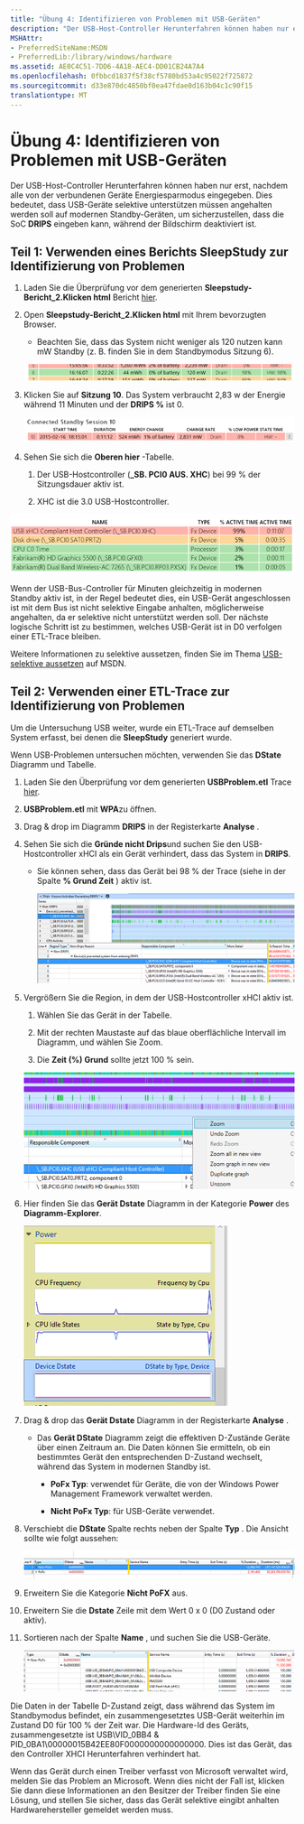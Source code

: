 ```yaml
---
title: "Übung 4: Identifizieren von Problemen mit USB-Geräten"
description: "Der USB-Host-Controller Herunterfahren können haben nur erst, nachdem alle von der verbundenen Geräte Energiesparmodus eingegeben."
MSHAttr:
- PreferredSiteName:MSDN
- PreferredLib:/library/windows/hardware
ms.assetid: AE0C4C51-7DD6-4A18-AEC4-DD01CB24A7A4
ms.openlocfilehash: 0fbbcd1837f5f38cf5780bd53a4c95022f725872
ms.sourcegitcommit: d33e870dc4850bf0ea47fdae0d163b04c1c90f15
translationtype: MT
---
```

# <a name="exercise-4---identify-problems-with-usb-devices"></a>Übung 4: Identifizieren von Problemen mit USB-Geräten


Der USB-Host-Controller Herunterfahren können haben nur erst, nachdem alle von der verbundenen Geräte Energiesparmodus eingegeben. Dies bedeutet, dass USB-Geräte selektive unterstützen müssen angehalten werden soll auf modernen Standby-Geräten, um sicherzustellen, dass die SoC **DRIPS** eingeben kann, während der Bildschirm deaktiviert ist.

## <a name="part-1-use-a-sleepstudy-report-to-identify-problems"></a>Teil 1: Verwenden eines Berichts SleepStudy zur Identifizierung von Problemen


1.  Laden Sie die Überprüfung vor dem generierten **Sleepstudy-Bericht\_2.Klicken html** Bericht [hier](http://download.microsoft.com/download/3/2/E/32E8B553-47F6-4E2A-9109-C6D678FE0EE8/sleepstudy-report_2.mdl).

2.  Open **Sleepstudy-Bericht\_2.Klicken html** mit Ihrem bevorzugten Browser.

    -   Beachten Sie, dass das System nicht weniger als 120 nutzen kann mW Standby (z. B. finden Sie in dem Standbymodus Sitzung 6).

    ![Screenshot zeigt, des Energieverbrauchs Beispieldaten der Systeme.](images/standbylab9.png)

3.  Klicken Sie auf **Sitzung 10**. Das System verbraucht 2,83 w der Energie während 11 Minuten und der **DRIPS %** ist 0.

    ![Screenshot zeigt, des Energieverbrauchs Beispieldaten der Systeme.](images/standbylab10.png)

4.  Sehen Sie sich die **Oberen hier** -Tabelle.

    1.  Der USB-Hostcontroller (**\_SB. PCI0 AUS. XHC**) bei 99 % der Sitzungsdauer aktiv ist.

    2.  XHC ist die 3.0 USB-Hostcontroller.

![Screenshot zeigt Beispieltabelle der hier.](images/standbylab11.png)

Wenn der USB-Bus-Controller für Minuten gleichzeitig in modernen Standby aktiv ist, in der Regel bedeutet dies, ein USB-Gerät angeschlossen ist mit dem Bus ist nicht selektive Eingabe anhalten, möglicherweise angehalten, da er selektive nicht unterstützt werden soll. Der nächste logische Schritt ist zu bestimmen, welches USB-Gerät ist in D0 verfolgen einer ETL-Trace bleiben.

Weitere Informationen zu selektive aussetzen, finden Sie im Thema [USB-selektive aussetzen](https://msdn.microsoft.com/library/windows/hardware/ff540144) auf MSDN.

## <a name="part-2-use-an-etl-trace-to-identify-problems"></a>Teil 2: Verwenden einer ETL-Trace zur Identifizierung von Problemen


Um die Untersuchung USB weiter, wurde ein ETL-Trace auf demselben System erfasst, bei denen die **SleepStudy** generiert wurde.

Wenn USB-Problemen untersuchen möchten, verwenden Sie das **DState** Diagramm und Tabelle.

1.  Laden Sie den Überprüfung vor dem generierten **USBProblem.etl** Trace [hier](http://download.microsoft.com/download/5/1/C/51CB1607-D3A8-455B-828A-244A56B06791/USBProblem.etl).

2.  **USBProblem.etl** mit **WPA**zu öffnen.

3.  Drag & drop im Diagramm **DRIPS** in der Registerkarte **Analyse** .

4.  Sehen Sie sich die **Gründe nicht Drips**und suchen Sie den USB-Hostcontroller xHCI als ein Gerät verhindert, dass das System in **DRIPS**.

    -   Sie können sehen, dass das Gerät bei 98 % der Trace (siehe in der Spalte **% Grund Zeit** ) aktiv ist.

        ![Screenshot der Verwendung von WPA Beispieldaten.](images/standbylab12.png)

5.  Vergrößern Sie die Region, in dem der USB-Hostcontroller xHCI aktiv ist.

    1.  Wählen Sie das Gerät in der Tabelle.

    2.  Mit der rechten Maustaste auf das blaue oberflächliche Intervall im Diagramm, und wählen Sie Zoom.

    3.  Die **Zeit (%) Grund** sollte jetzt 100 % sein.

    ![Screenshot der Verwendung von WPA Beispieldaten.](images/standbylab13.png)

6.  Hier finden Sie das **Gerät Dstate** Diagramm in der Kategorie **Power** des **Diagramm-Explorer**.

    ![Screenshot der Verwendung von WPA Beispieldaten.](images/standbylab14.png)

7.  Drag & drop das **Gerät Dstate** Diagramm in der Registerkarte **Analyse** .

    -   Das **Gerät DState** Diagramm zeigt die effektiven D-Zustände Geräte über einen Zeitraum an. Die Daten können Sie ermitteln, ob ein bestimmtes Gerät den entsprechenden D-Zustand wechselt, während das System in modernen Standby ist.

        -   **PoFx Typ**: verwendet für Geräte, die von der Windows Power Management Framework verwaltet werden.

        -   **Nicht PoFx Typ**: für USB-Geräte verwendet.

8.  Verschiebt die **DState** Spalte rechts neben der Spalte **Typ** . Die Ansicht sollte wie folgt aussehen:

    ![Screenshot zeigt Beispiel DState Daten.](images/standbylab15.png)

9.  Erweitern Sie die Kategorie **Nicht PoFX** aus.

10. Erweitern Sie die **Dstate** Zeile mit dem Wert 0 x 0 (D0 Zustand oder aktiv).

11. Sortieren nach der Spalte **Name** , und suchen Sie die USB-Geräte.

    ![Screenshot zeigt Beispiel DState Daten basierend auf USB-Geräte.](images/standbylab16.png)

Die Daten in der Tabelle D-Zustand zeigt, dass während das System im Standbymodus befindet, ein zusammengesetztes USB-Gerät weiterhin im Zustand D0 für 100 % der Zeit war. Die Hardware-Id des Geräts, zusammengesetzte ist USB\\VID\_0BB4 & PID\_0BA1\\00000015B42EE80F0000000000000000. Dies ist das Gerät, das den Controller XHCI Herunterfahren verhindert hat.

Wenn das Gerät durch einen Treiber verfasst von Microsoft verwaltet wird, melden Sie das Problem an Microsoft. Wenn dies nicht der Fall ist, klicken Sie dann diese Informationen an den Besitzer der Treiber finden Sie eine Lösung, und stellen Sie sicher, dass das Gerät selektive eingibt anhalten Hardwarehersteller gemeldet werden muss.

 

 






